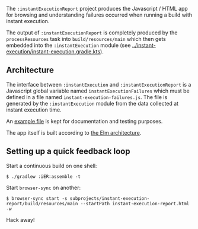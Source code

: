 The `:instantExecutionReport` project produces the Javascript / HTML
app for browsing and understanding failures occurred when running a
build with instant execution.

The output of `:instantExecutionReport` is completely produced by the
`processResources` task into `build/resources/main` which then gets
embedded into the `:instantExecution` module (see
[../instant-execution/instant-execution.gradle.kts](../instant-execution/instant-execution.gradle.kts)).

## Architecture

The interface between `:instantExecution` and
`:instantExecutionReport` is a Javascript global variable named
`instantExecutionFailures` which must be defined in a file named
`instant-execution-failures.js`. The file is generated by the
`:instantExecution` module from the data collected at instant
execution time.

An [example file](./src/main/resources/instant-execution-failures.js)
is kept for documentation and testing purposes.

The app itself is built according to [the Elm
architecture](https://guide.elm-lang.org/architecture/).

## Setting up a quick feedback loop

Start a continuous build on one shell:

    $ ./gradlew :iER:assemble -t

Start `browser-sync` on another:

    $ browser-sync start -s subprojects/instant-execution-report/build/resources/main --startPath instant-execution-report.html -w

Hack away!

